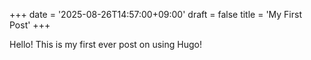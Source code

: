 +++
date = '2025-08-26T14:57:00+09:00'
draft = false
title = 'My First Post'
+++

Hello! This is my first ever post on using Hugo!
